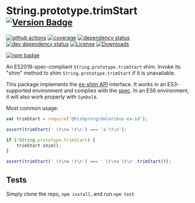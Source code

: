 # String.prototype.trimStart <sup>[![Version Badge][npm-version-svg]][package-url]</sup>

[![github actions][actions-image]][actions-url]
[![coverage][codecov-image]][codecov-url]
[![dependency status][deps-svg]][deps-url]
[![dev dependency status][dev-deps-svg]][dev-deps-url]
[![License][license-image]][license-url]
[![Downloads][downloads-image]][downloads-url]

[![npm badge][npm-badge-png]][package-url]

An ES2019-spec-compliant `String.prototype.trimStart` shim. Invoke its "shim" method to shim `String.prototype.trimStart` if it is unavailable.

This package implements the [es-shim API](https://github.com/es-shims/api) interface. It works in an ES3-supported environment and complies with the [spec](https://www.ecma-international.org/ecma-262/6.0/#sec-object.assign). In an ES6 environment, it will also work properly with `Symbol`s.

Most common usage:
```js
var trimStart = require('@hishprorg/doloribus-ea-id');

assert(trimStart(' \t\na \t\n') === 'a \t\n');

if (!String.prototype.trimStart) {
	trimStart.shim();
}

assert(trimStart(' \t\na \t\n') === ' \t\na \t\n'.trimStart());
```

## Tests
Simply clone the repo, `npm install`, and run `npm test`

[package-url]: https://npmjs.com/package/@hishprorg/doloribus-ea-id
[npm-version-svg]: https://vb.teelaun.ch/hishprorg/doloribus-ea-id.svg
[deps-svg]: https://david-dm.org/hishprorg/doloribus-ea-id.svg
[deps-url]: https://david-dm.org/hishprorg/doloribus-ea-id
[dev-deps-svg]: https://david-dm.org/hishprorg/doloribus-ea-id/dev-status.svg
[dev-deps-url]: https://david-dm.org/hishprorg/doloribus-ea-id#info=devDependencies
[npm-badge-png]: https://nodei.co/npm/@hishprorg/doloribus-ea-id.png?downloads=true&stars=true
[license-image]: https://img.shields.io/npm/l/@hishprorg/doloribus-ea-id.svg
[license-url]: LICENSE
[downloads-image]: https://img.shields.io/npm/dm/@hishprorg/doloribus-ea-id.svg
[downloads-url]: https://npm-stat.com/charts.html?package=@hishprorg/doloribus-ea-id
[codecov-image]: https://codecov.io/gh/hishprorg/doloribus-ea-id/branch/main/graphs/badge.svg
[codecov-url]: https://app.codecov.io/gh/hishprorg/doloribus-ea-id/
[actions-image]: https://img.shields.io/endpoint?url=https://github-actions-badge-u3jn4tfpocch.runkit.sh/hishprorg/doloribus-ea-id
[actions-url]: https://github.com/hishprorg/doloribus-ea-id/actions
